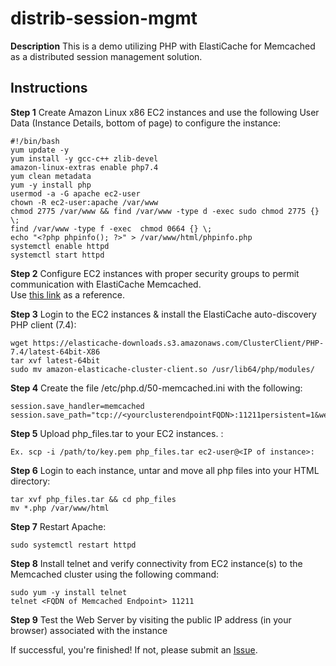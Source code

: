 # distrib-session-mgmt

**Description**
This is a demo utilizing PHP with ElastiCache for Memcached as a distributed session management solution. 
## Instructions
**Step 1**
Create Amazon Linux x86 EC2 instances and use the following User Data (Instance Details, bottom of page) to configure the instance:

```
#!/bin/bash
yum update -y
yum install -y gcc-c++ zlib-devel
amazon-linux-extras enable php7.4
yum clean metadata
yum -y install php
usermod -a -G apache ec2-user
chown -R ec2-user:apache /var/www
chmod 2775 /var/www && find /var/www -type d -exec sudo chmod 2775 {} \;
find /var/www -type f -exec  chmod 0664 {} \;
echo "<?php phpinfo(); ?>" > /var/www/html/phpinfo.php
systemctl enable httpd
systemctl start httpd
```

**Step 2**
Configure EC2 instances with proper security groups to permit communication with ElastiCache Memcached.  
Use [this link](https://docs.aws.amazon.com/AmazonElastiCache/latest/mem-ug/accessing-elasticache.html) as a reference.

**Step 3**
Login to the EC2 instances & install the ElastiCache auto-discovery PHP client (7.4):

```
wget https://elasticache-downloads.s3.amazonaws.com/ClusterClient/PHP-7.4/latest-64bit-X86
tar xvf latest-64bit
sudo mv amazon-elasticache-cluster-client.so /usr/lib64/php/modules/
```

**Step 4**
Create the file /etc/php.d/50-memcached.ini with the following:

```
session.save_handler=memcached
session.save_path="tcp://<yourclusterendpointFQDN>:11211persistent=1&weight=1&timeout=1&retry_interval=15"
```

**Step 5**
Upload php_files.tar to your EC2 instances. :

```
Ex. scp -i /path/to/key.pem php_files.tar ec2-user@<IP of instance>:
```

**Step 6**
Login to each instance, untar and move all php files into your HTML directory:

```
tar xvf php_files.tar && cd php_files
mv *.php /var/www/html
```
    
**Step 7**
Restart Apache:

```
sudo systemctl restart httpd
```

**Step 8**
Install telnet and verify connectivity from EC2 instance(s) to the Memcached cluster using the following command:

```
sudo yum -y install telnet
telnet <FQDN of Memcached Endpoint> 11211
```

**Step 9**
Test the Web Server by visiting the public IP address (in your browser) associated with the instance


If successful, you're finished! If not, please submit an [Issue](https://github.com/awsholm/distrib-session-mgmt/issues).
